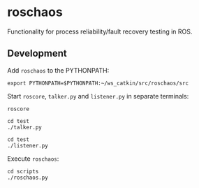 # roschaos
Functionality for process reliability/fault recovery testing in ROS.

## Development

Add `roschaos` to the PYTHONPATH:

    export PYTHONPATH=$PYTHONPATH:~/ws_catkin/src/roschaos/src

Start `roscore`, `talker.py` and `listener.py` in separate terminals:

    roscore

    cd test
    ./talker.py

    cd test
    ./listener.py

Execute `roschaos`:

    cd scripts
    ./roschaos.py
